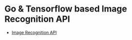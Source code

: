 # Go & Tensorflow based Image Recognition API
- [Image Recognition API](https://blog.kesuskim.com/2017/11/make-image-recognition-api-using-go-tensorflow/)
